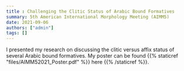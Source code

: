 ```yaml
---
title : Challenging the Clitic Status of Arabic Bound Formatives
summary: 5th American International Morphology Meeting (AIMM5)
date: 2021-09-06
authors: ["admin"]
tags: []
---
```


I presented my research on discussing the clitic versus affix status of several Arabic bound formatives. My poster can be found {{% staticref "files/AIMM52021_Poster.pdf" %}} here {{% /staticref %}}.